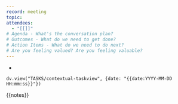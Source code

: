 ```yaml
---
record: meeting
topic: 
attendees: 
  - "[[]]"
# Agenda - What's the conversation plan?
# Outcomes - What do we need to get done?
# Action Items - What do we need to do next?
# Are you feeling valued? Are you feeling valuable?
---
```

* 

```dataviewjs
dv.view("TASKS/contextual-taskview", {date: "{{date:YYYY-MM-DD HH:mm:ss}}"})
```

{{notes}}